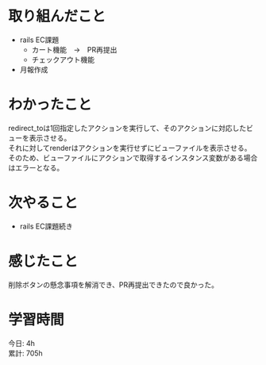 # 取り組んだこと       
- rails EC課題
  - カート機能　→　PR再提出
  - チェックアウト機能
- 月報作成
# わかったこと  
redirect_toは1回指定したアクションを実行して、そのアクションに対応したビューを表示させる。  
それに対してrenderはアクションを実行せずにビューファイルを表示させる。  
そのため、ビューファイルにアクションで取得するインスタンス変数がある場合はエラーとなる。  
# 次やること  
- rails EC課題続き
# 感じたこと  
削除ボタンの懸念事項を解消でき、PR再提出できたので良かった。  
# 学習時間  
今日: 4h                 
累計: 705h                      
